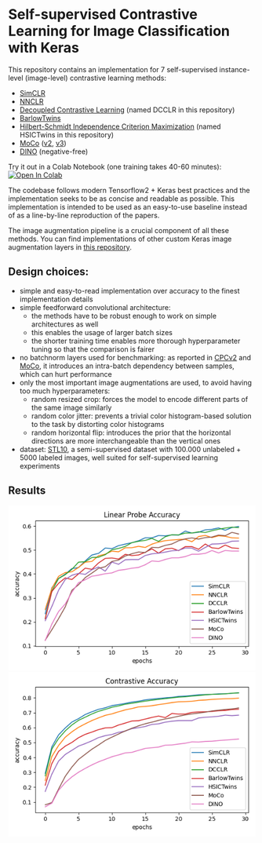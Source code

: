 # Self-supervised Contrastive Learning for Image Classification with Keras

This repository contains an implementation for 7 self-supervised instance-level (image-level) contrastive learning methods:
- [SimCLR](https://arxiv.org/abs/2002.05709)
- [NNCLR](https://arxiv.org/abs/2104.14548)
- [Decoupled Contrastive Learning](https://arxiv.org/abs/2110.06848) (named DCCLR in this repository)
- [BarlowTwins](https://arxiv.org/abs/2103.03230)
- [Hilbert-Schmidt Independence Criterion Maximization](https://arxiv.org/abs/2104.13712) (named HSICTwins in this repository)
- [MoCo](https://arxiv.org/abs/1911.05722) ([v2](https://arxiv.org/abs/2003.04297), [v3](https://arxiv.org/abs/2104.02057))
- [DINO](https://arxiv.org/abs/2104.14294) (negative-free)

Try it out in a Colab Notebook (one training takes 40-60 minutes): [![Open In Colab](https://colab.research.google.com/assets/colab-badge.svg)](https://colab.research.google.com/github/beresandras/contrastive-classification-keras/blob/master/contrastive_classification_keras.ipynb)

The codebase follows modern Tensorflow2 + Keras best practices and the implementation seeks to be as concise and readable as possible. This implementation is intended to be used as an easy-to-use baseline instead of as a line-by-line reproduction of the papers.

The image augmentation pipeline is a crucial component of all these methods. You can find implementations of other custom Keras image augmentation layers in [this repository](https://github.com/beresandras/image-augmentation-layers-keras).

## Design choices:
- simple and easy-to-read implementation over accuracy to the finest implementation details
- simple feedforward convolutional architecture: 
    - the methods have to be robust enough to work on simple architectures as well
    - this enables the usage of larger batch sizes
    - the shorter training time enables more thorough hyperparameter tuning so that the comparison is fairer
- no batchnorm layers used for benchmarking: as reported in [CPCv2](https://arxiv.org/abs/1905.09272) and [MoCo](https://arxiv.org/abs/1911.05722), it introduces an intra-batch dependency between samples, which can hurt performance
- only the most important image augmentations are used, to avoid having too much hyperparameters:
    - random resized crop: forces the model to encode different parts of the same image similarly
    - random color jitter: prevents a trivial color histogram-based solution to the task by distorting color histograms
    - random horizontal flip: introduces the prior that the horizontal directions are more interchangeable than the vertical ones
- dataset: [STL10](https://ai.stanford.edu/~acoates/stl10/), a semi-supervised dataset with 100.000 unlabeled + 5000 labeled images, well suited for self-supervised learning experiments

## Results
![linear probe accuracy plot](./assets/probe_acc.png)
![contrastive accuracy plot](./assets/contr_acc.png)
